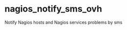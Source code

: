 nagios_notify_sms_ovh
=====================

Notify Nagios hosts and Nagios services problems by sms
